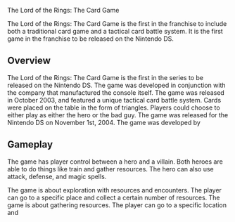 The Lord of the Rings: The Card Game

The Lord of the Rings: The Card Game is the first in the franchise to include both a traditional card game and a tactical card battle system. It is the first game in the franchise to be released on the Nintendo DS.

## Overview

The Lord of the Rings: The Card Game is the first in the series to be released on the Nintendo DS. The game was developed in conjunction with the company that manufactured the console itself. The game was released in October 2003, and featured a unique tactical card battle system. Cards were placed on the table in the form of triangles. Players could choose to either play as either the hero or the bad guy. The game was released for the Nintendo DS on November 1st, 2004. The game was developed by                                                                                                                                                                                                                                                    
 

## Gameplay

The game has player control between a hero and a villain. Both heroes are able to do things like train and gather resources. The hero can also use attack, defense, and magic spells.

The game is about exploration with resources and encounters. The player can go to a specific place and collect a certain number of resources. The game is about gathering resources. The player can go to a specific location and